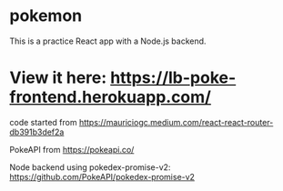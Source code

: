 # pokemon
This is a practice React app with a Node.js backend. 

# View it here: https://lb-poke-frontend.herokuapp.com/

code started from https://mauriciogc.medium.com/react-react-router-db391b3def2a

PokeAPI from https://pokeapi.co/

Node backend using pokedex-promise-v2: https://github.com/PokeAPI/pokedex-promise-v2

